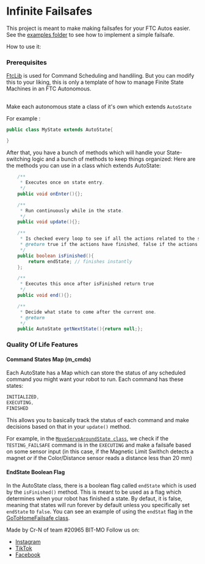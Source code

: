 # Infinite Failsafes

This project is meant to make making failsafes for your FTC Autos easier.
See the [examples folder](https://github.com/Cr-N/InfiniteFailsafes/tree/main/Examples) to see how to implement a simple failsafe.

How to use it:

### Prerequisites

[FtcLib](https://docs.ftclib.org/ftclib/installation) is used for Command Scheduling and handiling. But you can modify this to your liking, this is only a template of how to manage Finite State Machines in an FTC Autonomous.

## 
Make each autonomous state a class of it's own which extends ```AutoState``` 

For example :
```java
public class MyState extends AutoState{
  
}
```

After that, you have a bunch of methods which will handle your State-switching logic and a bunch of methods to keep things organized:
Here are the methods you can use in a class which extends AutoState:
```java
    /**
     * Executes once on state entry.
     */
    public void onEnter(){};

    /**
     * Run continuously while in the state.
     */
    public void update(){};

    /**
     * Is checked every loop to see if all the actions related to the state are done.
     * @return true if the actions have finished, false if the actions have NOT finished
     */
    public boolean isFinished(){
        return endState; // finishes instantly
    };

    /**
     * Executes this once after isFinished return true
     */
    public void end(){};

    /**
     * Decide what state to come after the current one.
     * @return
     */
    public AutoState getNextState(){return null;};

```

### Quality Of Life Features

#### Command States Map (m_cmds)
Each AutoState has a Map which can store the status of any scheduled command you might want your robot to run.
Each command has these states: 
```java
INITIALIZED,
EXECUTING,
FINISHED
```
This allows you to basically track the status of each command and make decisions based on that in your ```update()``` method.

For example, in the [```MoveServoAroundState class```](https://github.com/Cr-N/InfiniteFailsafes/blob/main/Examples/MoveServoAroundState.java), we check if the ```TESTING_FAILSAFE``` command is in the ```EXECUTING``` and make a failsafe based on some sensor input (in this case, if the Magnetic Limit Swithch detects a magnet *or* if the Color/Distance sensor reads a distance less than 20 mm)

#### EndState Boolean Flag

In the AutoState class, there is a boolean flag called ```endState``` which is used by the ```isFinished()``` method. This is meant to be used as a flag which determines when your robot has finished a state. By defaut, it is false, meaning that states will run forever by default unless you specifically set ```endState``` to ```false```.
You can see an example of using the ```endStat``` flag in the [GoToHomeFailsafe class](https://github.com/Cr-N/InfiniteFailsafes/blob/main/Examples/GoToHomeFailsafe.java). 

Made by Cr-N of team #20965 BIT-MO
Follow us on:

- [Instagram](https://www.instagram.com/bitmo_robotics/) 
- [TikTok](https://www.tiktok.com/@bitmo_robotics)
- [Facebook](https://www.facebook.com/profile.php?id=100078726120191&__cft__[0]=AZXiuSxHPL1XO2EMJh-P9F0iY52bltwnCPstmCDY-snTj0NPNLn13C80LxWvjlnFhkase7OhRFGmYgA5DJ06Rs9bw73bLOUgap1O8XQr0LLT6aZynWX7TVXvoHIBro60mzc86pvjzPuik1G3CvuDYElrh5dk8A2u5kxNzwHxGOJP3FKjUb2RMf1qAay7di8yC70&__tn__=%3C%3C%2CP-R)
